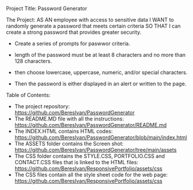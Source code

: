 Project Title:
Password Generator

The Project:
AS AN employee with access to sensitive data
I WANT to randomly generate a password that meets certain criteria
SO THAT I can create a strong password that provides greater security.

* Create a series of prompts for paswwor criteria.

* length of the password must be at least 8 characters and no more than 128 characters.

* then choose lowercase, uppercase, numeric, and/or special characters.

* Then the password is either displayed in an alert or written to the page.


Table of Contents: 

* The project repository: https://github.com/BeresIvan/PasswordGenerator
* The README.MD file with all the instructions: https://github.com/BeresIvan/PasswordGenerator/README.md
* The INDEX.HTML contains HTML codes: https://github.com/BeresIvan/PasswordGenerator/blob/main/index.html
* The ASSETS folder contains the Screen shot: https://github.com/BeresIvan/PasswordGenerator/tree/main/assets
* The CSS folder contains the STYLE.CSS, PORTFOLIO.CSS and CONTACT.CSS files that is linked to the HTML files: https://github.com/BeresIvan/ResponsivePortfolio/assets/css
* The CSS files contain all the style sheet code for the web page: https://github.com/BeresIvan/ResponsivePortfolio/assets/css
